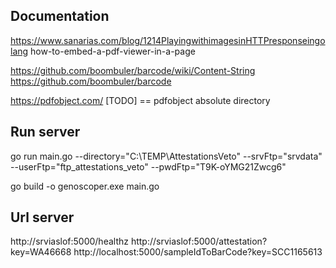 ## Documentation
https://www.sanarias.com/blog/1214PlayingwithimagesinHTTPresponseingolang
how-to-embed-a-pdf-viewer-in-a-page

https://github.com/boombuler/barcode/wiki/Content-String
https://github.com/boombuler/barcode

https://pdfobject.com/
[TODO] == pdfobject absolute directory

## Run server

go run main.go --directory="C:\TEMP\AttestationsVeto" --srvFtp="srvdata" --userFtp="ftp_attestations_veto" --pwdFtp="T9K-oYMG21Zwcg6"

go build -o genoscoper.exe main.go

## Url server
http://srviaslof:5000/healthz
http://srviaslof:5000/attestation?key=WA46668
http://localhost:5000/sampleIdToBarCode?key=SCC1165613